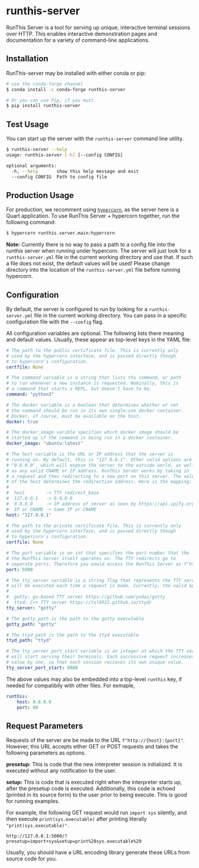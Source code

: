 # runthis-server
RunThis Server is a tool for serving up unique, interactive terminal sessions over HTTP.
This enables interactive demonstration pages and documentation for a variety of
command-line applications.

## Installation
RunThis-server may be installed with either conda or pip:

```sh
# use the conda-forge channel
$ conda install -c conda-forge runthis-server

# Or you can use Pip, if you must.
$ pip install runthis-server
```

## Test Usage
You can start up the server with the `runthis-server` command line utility.

```sh
$ runthis-server --help
usage: runthis-server [-h] [--config CONFIG]

optional arguments:
  -h, --help       show this help message and exit
  --config CONFIG  Path to config file
```

## Production Usage
For production, we recomment using
[`hypercorn`](https://pgjones.gitlab.io/hypercorn), as the server here is
a Quart application. To use RunThis Server + hypercorn together, run the
following command:

```sh
$ hypercorn runthis.server.main:hypercorn
```

**Note:** Currently there is no way to pass a path to a config file into the
runthis server when running under hypercorn. The server will just look for
a `runthis-server.yml` file in the current working directory and use that.
If such a file does not exist, the default values will be used! Please
change directory into the location of the `runthis-server.yml` file before
running hypercorn.

## Configuration
By default, the server is configured to run by looking for a `runthis-server.yml` file
in the current working directory. You can pass in a specific configuration file with
the `--config` flag.

All configuration variables are optional. The following lists there meaning and
default values. Usually, these appear as top-level keys in the YAML file:

```yaml
# The path to the public certificate file. This is currently only
# used by the hypercorn interface, and is passed directly though
# to hypercorn's configuration.
certfile: None

# The command variable is a string that lists ths command, or path
# to run whenever a new instance is requested. Nominally, this is
# a command that starts a REPL, but doesn't have to be.
command: "python3"

# The docker variable is a boolean that determines whether or not
# the command should be run in its own single-use docker container.
# Docker, of course, must be available on the host.
docker: true

# The docker_image varible specifies which docker image should be
# started up if the command is being run in a docker container.
docker_image: "ubuntu:latest"

# The host variable is the URL or IP address that the server is
# running on. By default, this is "127.0.0.1". Other valid options are
# "0.0.0.0", which will expose the server to the outside world, as well
# as any valid CNAME or IP address. RunThis Server works by taking in
# a request and then redirecting to a new port on this server. The selection
# of the host determines the redirection address. Here is the mapping:
#
#  host        -> TTY redirect_base
#  127.0.0.1   -> 0.0.0.0
#  0.0.0.0     -> IP address of server as seen by https://api.ipify.org
#  IP or CNAME -> Same IP or CNAME
host: "127.0.0.1"

# The path to the private certificate file. This is currently only
# used by the hypercorn interface, and is passed directly though
# to hypercorn's configuration.
certfile: None

# The port variable is an int that specifies the port number that the
# the RunThis Server itself operates on. The TTY redirects go to
# separate ports. Therefore you would access the RunThis Server as f"http://{host}:{port}"
port: 5000

# The tty_server variable is a string flag that represents the TTY server software that
# will be executed each time a request is made. Currently, the valid options are:
#
#  gotty: go-based TTY server https://github.com/yudai/gotty
#  ttyd: C++ TTY server https://tsl0922.github.io/ttyd/
tty_server: "gotty"

# The gotty_path is the path to the gotty executable
gotty_path: "gotty"

# The ttyd_path is the path to the ttyd executable
ttyd_path: "ttyd"

# The tty_server_port_start variable is an integer at which the TTY servers
# will start serving their terminals. Each successive request increases this
# value by one, so that each session recieves its own unique value.
tty_server_port_start: 8080
```

The above values may also be embedded into a top-level `runthis` key,
if needed for compatibily with other files. For exmaple,

```yaml
runthis:
    host: 0.0.0.0
    port: 80
```

## Request Parameters
Requests of the server are be made to the URL `f"http://{host}:{port}"`.
However, this URL accepts either GET or POST requests and takes
the following parameters as options.

**presetup:** This is code that the new interpreter session is initialized.
It is executed without any notification to the user.

**setup:** This is code that is executed right when the interpreter starts
up, after the presetup code is executed. Additionally, this code is echoed
(printed in its source form) to the user prior to being execute. This is
good for running examples.

For example, the following GET request would run `import sys` silently, and then
execute `print(sys.executable)` after printing literally `"print(sys.executable)"`.

```
http://127.0.0.1:5000/?presetup=import+sys&setup=print%28sys.executable%29
```

Usually, you should have a URL encoding library generate these URLs from
source code for you.